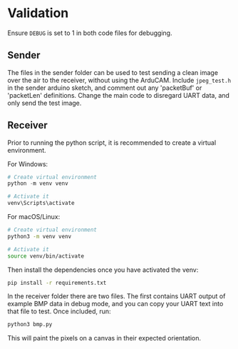 # Validation

Ensure ```DEBUG``` is set to 1 in both code files for debugging.

## Sender

The files in the sender folder can be used to test sending a clean image over the air to the receiver, without using the ArduCAM.
Include ```jpeg_test.h``` in the sender arduino sketch, and comment out any 'packetBuf' or 'packetLen' definitions.
Change the main code to disregard UART data, and only send the test image.

## Receiver

Prior to running the python script, it is recommended to create a virtual environment.

For Windows:

```powershell
# Create virtual environment
python -m venv venv

# Activate it
venv\Scripts\activate
```

For macOS/Linux:

```bash
# Create virtual environment
python3 -m venv venv

# Activate it
source venv/bin/activate
```

Then install the dependencies once you have activated the venv:
```bash
pip install -r requirements.txt
```

In the receiver folder there are two files.
The first contains UART output of example BMP data in debug mode, and you can copy your UART text into that file to test.
Once included, run:

```bash
python3 bmp.py
```

This will paint the pixels on a canvas in their expected orientation. 
